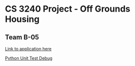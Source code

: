 # CS 3240 Project - Off Grounds Housing

## Team B-05

[Link to application here](https://b05-off-grounds-housing.herokuapp.com/)

[Python Unit Test Debug](https://newbedev.com/python-unittest-does-not-run-tests)